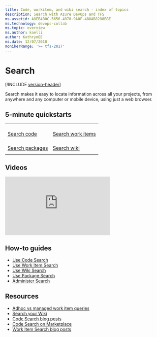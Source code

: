 ```yaml
---
title: Code, workitem, and wiki search - index of topics
description: Search with Azure DevOps and TFS
ms.assetid: A8EB4B0C-5656-4070-9A0F-488AB8288BBE
ms.technology: devops-collab
ms.topic: overview
ms.author: kaelli
author: KathrynEE
ms.date: 12/07/2018
monikerRange: '>= tfs-2017'
---
```


# Search

[!INCLUDE [version-header](../../includes/version-tfs-2017-through-vsts.md)]

Search makes it easy to locate information across all your projects, from anywhere and any computer or mobile device,
using just a web browser.

## 5-minute quickstarts

| | | 
| --- | --- |
| <br />[Search code](code-search.md) | <br />[Search work items](work-item-search.md) 
| <br />[Search packages](advanced-package-syntax.md) |<br />[Search wiki](../wiki/search-wiki.md) 
| | | 

## Videos

<iframe src="https://channel9.msdn.com/Events/Visual-Studio/Connect-event-2015/500/player" width="340" height="190" allowFullScreen="true" frameBorder="0"></iframe>

## How-to guides

* [Use Code Search](advanced-code-search-syntax.md)
* [Use Work Item Search](advanced-work-item-search-syntax.md)
* [Use Wiki Search](../wiki/search-wiki.md)
* [Use Package Search](advanced-package-syntax.md)
* [Administer Search](administration.md)

## Resources

* [Adhoc vs managed work item queries](../../boards/queries/adhoc-vs-managed-queries.md?toc=/azure/devops/project/search/toc.json&bc=/azure/devops/project/search/breadcrumb/toc.json)
* [Search your Wiki](https://blogs.msdn.microsoft.com/devops/2017/12/01/announcing-public-preview-of-wiki-search/)
* [Code Search blog posts](https://devblogs.microsoft.com/devops/?s=code+search&submit=%EE%9C%A1)
* [Code Search on Marketplace](https://marketplace.visualstudio.com/items?itemName=ms.vss-code-search)
* [Work Item Search blog posts](https://devblogs.microsoft.com/devops/?s=work+item+search&submit=%EE%9C%A1)
